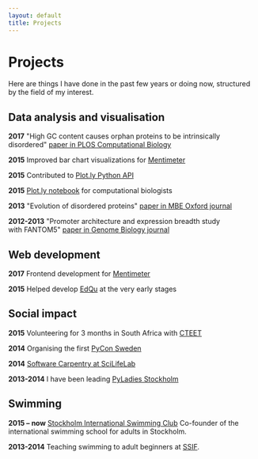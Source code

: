 ```yaml
---
layout: default
title: Projects
---
```



# Projects


Here are things I have done in the past few years or doing now, structured by the field of my interest.


## Data analysis and visualisation

**2017** "High GC content causes orphan proteins to be intrinsically disordered" [paper in PLOS Computational Biology](http://journals.plos.org/ploscompbiol/article?id=10.1371/journal.pcbi.1005375)

**2015** Improved bar chart visualizations for [Mentimeter](https://www.mentimeter.com/)

**2015** Contributed to [Plot.ly Python API](https://github.com/plotly/python-api/pull/274)

**2015** [Plot.ly notebook](https://plot.ly/ipython-notebooks/bioinformatics/) for computational biologists

**2013** "Evolution of disordered proteins" [paper in MBE Oxford journal](http://mbe.oxfordjournals.org/content/30/12/2645.short)

**2012-2013** "Promoter architecture and expression breadth study with FANTOM5" [paper in Genome Biology journal](https://genomebiology.biomedcentral.com/articles/10.1186/s13059-014-0413-3#)


## Web development
**2017** Frontend development for [Mentimeter](https://www.mentimeter.com/)

**2015** Helped develop [EdQu](https://www.edqu.se/) at the very early stages


## Social impact

**2015** Volunteering for 3 months in South Africa with [CTEET](http://cteet.co.za/)

**2014** Organising the first [PyCon Sweden](http://merenlin.com/2014/05/first-pycon-sweden/)

**2014** [Software Carpentry at SciLifeLab](http://merenlin.com/2014/06/software-carpentry-scilifelab/)

**2013-2014** I have been leading [PyLadies Stockholm](http://merenlin.com/2013/06/pyladies-now-in-stockholm/)


## Swimming

**2015 – now** [Stockholm International Swimming Club](http://www.stockholmswimmingclub.se/) Co-founder of the international swimming school for adults
in Stockholm.

**2013-2014** Teaching swimming to adult beginners at [SSIF](http://www.stockholmsstudentersif.se/).


